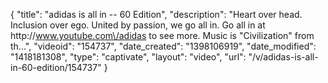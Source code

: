 {
    "title": "adidas is all in -- 60 Edition",
    "description": "Heart over head. Inclusion over ego. United by passion, we go all in. Go all in at http:\/\/www.youtube.com\/adidas to see more. Music is \"Civilization\" from th...",
    "videoid": "154737",
    "date_created": "1398106919",
    "date_modified": "1418181308",
    "type": "captivate",
    "layout": "video",
    "url": "\/v\/adidas-is-all-in-60-edition\/154737"
}